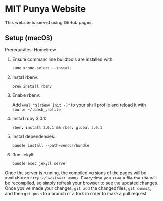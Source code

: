 # MIT Punya Website

This website is served using GitHub pages.

## Setup (macOS)

Prerequisites: Homebrew

1. Ensure command line buildtools are installed with:

    `sudo xcode-select --install`
    
2. Install rbenv:

    `brew install rbenv`
    
3. Enable rbenv:

    Add `eval "$(rbenv init -)"` to your shell profile and reload it with `source ~/.bash_profile`

4. Install ruby 3.0.1:

    `rbenv install 3.0.1 && rbenv global 3.0.1`

5. Install dependencies:

    `bundle install --path=vendor/bundle`

6. Run Jekyll:

    `bundle exec jekyll serve`
    
Once the server is running, the compiled versions of the pages will be available on `http://localhost:4000/`. Every time you save a file the site will be recompiled, so simply refresh your browser to see the updated changes. Once you've made your changes, `git add` the changed files, `git commit`, and then `git push` to a branch or a fork in order to make a pull request.

